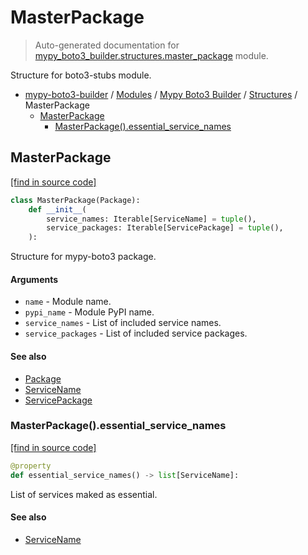 # MasterPackage

> Auto-generated documentation for [mypy_boto3_builder.structures.master_package](https://github.com/vemel/mypy_boto3_builder/blob/master/mypy_boto3_builder/structures/master_package.py) module.

Structure for boto3-stubs module.

- [mypy-boto3-builder](../../README.md#mypy_boto3_builder) / [Modules](../../MODULES.md#mypy-boto3-builder-modules) / [Mypy Boto3 Builder](../index.md#mypy-boto3-builder) / [Structures](index.md#structures) / MasterPackage
    - [MasterPackage](#masterpackage)
        - [MasterPackage().essential_service_names](#masterpackageessential_service_names)

## MasterPackage

[[find in source code]](https://github.com/vemel/mypy_boto3_builder/blob/master/mypy_boto3_builder/structures/master_package.py#L12)

```python
class MasterPackage(Package):
    def __init__(
        service_names: Iterable[ServiceName] = tuple(),
        service_packages: Iterable[ServicePackage] = tuple(),
    ):
```

Structure for mypy-boto3 package.

#### Arguments

- `name` - Module name.
- `pypi_name` - Module PyPI name.
- `service_names` - List of included service names.
- `service_packages` - List of included service packages.

#### See also

- [Package](package.md#package)
- [ServiceName](../service_name.md#servicename)
- [ServicePackage](service_package.md#servicepackage)

### MasterPackage().essential_service_names

[[find in source code]](https://github.com/vemel/mypy_boto3_builder/blob/master/mypy_boto3_builder/structures/master_package.py#L31)

```python
@property
def essential_service_names() -> list[ServiceName]:
```

List of services maked as essential.

#### See also

- [ServiceName](../service_name.md#servicename)
